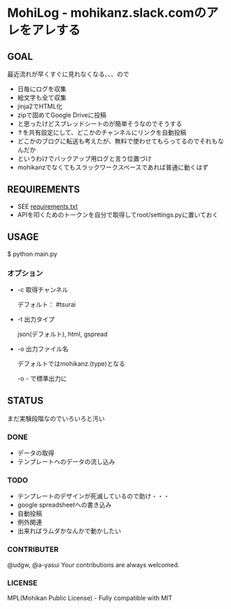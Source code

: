 # MohiLog - mohikanz.slack.comのアレをアレする
## GOAL
最近流れが早くすぐに見れなくなる、、、ので
- 日毎にログを収集
- 絵文字も全て収集
- jinja2でHTML化
- zipで固めてGoogle Driveに投稿
- と思ったけどスプレッドシートのが簡単そうなのでそうする
- ↑を共有設定にして、どこかのチャンネルにリンクを自動投稿
- どこかのブログに転送も考えたが、無料で使わせてもらってるのでそれもなんだか
- というわけでバックアップ用ログと言う位置づけ
- mohikanzでなくてもスラックワークスペースであれば普通に動くはず


## REQUIREMENTS
- SEE [requirements.txt](https://github.com/mohikanz/MohiLog/blob/master/requirements.txt)
- APIを叩くためのトークンを自分で取得してroot/settings.pyに置いておく


## USAGE
$ python main.py


### オプション
- -c 取得チャンネル

    デフォルト： #tsurai

- -t 出力タイプ

    json(デフォルト), html, gspread

- -o 出力ファイル名

    デフォルトではmohikanz.(type)となる

    -o - で標準出力に


## STATUS
まだ実験段階なのでいろいろと汚い


### DONE

- データの取得
- テンプレートへのデータの流し込み


### TODO

- テンプレートのデザインが死滅しているので助け・・・
- google spreadsheetへの書き込み
- 自動投稿
- 例外関連
- 出来ればラムダかなんかで動かしたい


### CONTRIBUTER
@udgw, @a-yasui
Your contributions are always welcomed.

### LICENSE

MPL(Mohikan Public License) - Fully compatible with MIT
